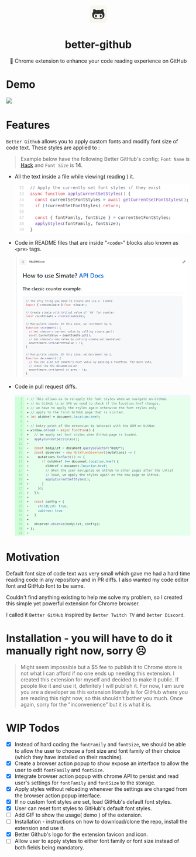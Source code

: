 <div align="center">
    <img src="./assets/icon128.png" height="48px" />
    <h1>better-github</h1>
  <p>🎨 Chrome extension to enhance your code reading experience on GitHub</p>
</div p>

# Demo

<img src="./assets/demo.gif">

# Features

`Better Github` allows you to apply custom fonts and modify font size of code text. These styles are applied to :

> Example below have the following Better GitHub's config: `Font Name` is [Hack](https://github.com/source-foundry/Hack) and `Font Size` is **14**.

- All the text inside a file while viewing( reading ) it.

   <img src="./assets/feature-1-example.png">

- Code in README files that are inside "`<code>`" blocks also known as `<pre>` tags.

  <img src="./assets/feature-2-example.png">

- Code in pull request diffs.

  <img src="./assets/feature-3-example.png">

# Motivation

Default font size of code text was very small which gave me had a hard time reading code in any repository and in PR diffs. I also wanted my code editor font and GitHub font to be same.

Couldn't find anything existing to help me solve my problem, so I created this simple yet powerful extension for Chrome browser.

I called it `Better GitHub` inspired by `Better Twitch TV` and `Better Discord`.

# Installation - you will have to do it manually right now, sorry ☹

> Might seem impossible but a $5 fee to publish it to Chrome store is not what I can afford if no one ends up needing this extension. I created this extension for myself and decided to make it public. If people like it and use it, definitely I will publish it. For now, I am sure you are a developer as this extension literally is for GitHub where you are reading this right now, so this shouldn't bother you much. Once again, sorry for the "inconvenience" but it is what it is.

# WIP Todos

- [x] Instead of hard coding the `fontFamily` and `fontSize`, we should be able to allow the user to choose a font size and font family of their choice (which they have installed on their machine).
- [x] Create a browser action popup to show expose an interface to allow the user to edit `fontFamily` and `fontSize`.
- [x] Integrate browser action popup with chrome API to persist and read user's settings for `fontFamily` and `fontSize` to the storage.
- [x] Apply styles without reloading whenever the settings are changed from the browser action popup interface.
- [x] If no custom font styles are set, load GitHub's default font styles.
- [x] User can reset font styles to GitHub's default font styles.
- [ ] Add GIF to show the usage( demo ) of the extension.
- [ ] Installation - instructions on how to download/clone the repo, install the extension and use it.
- [x] Better Github's logo for the extension favicon and icon.
- [ ] Allow user to apply styles to either font family or font size instead of both fields being mandatory.
